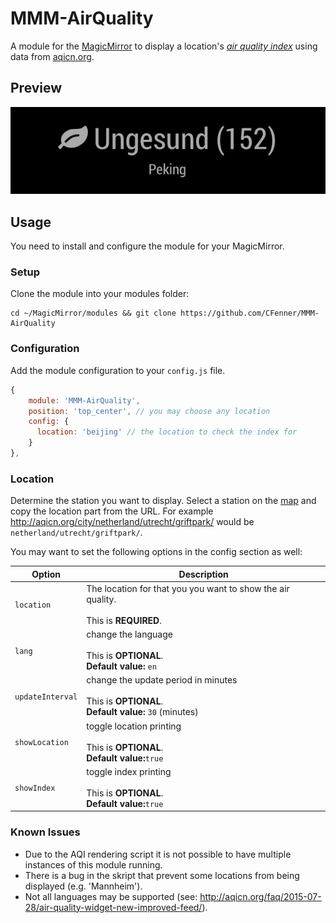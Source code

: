 # MMM-AirQuality

A module for the [MagicMirror](https://github.com/MichMich/MagicMirror) to display a location's [*air quality index*](https://en.wikipedia.org/wiki/Air_quality_index) using data from [aqicn.org](http://aqicn.org/here/).

## Preview

![preview](.github/preview.png)

## Usage 

You need to install and configure the module for your MagicMirror.

### Setup

Clone the module into your modules folder:

```shell
cd ~/MagicMirror/modules && git clone https://github.com/CFenner/MMM-AirQuality
```

### Configuration

Add the module configuration to your `config.js` file.

```js
{
	module: 'MMM-AirQuality',
	position: 'top_center', // you may choose any location
	config: {
	  location: 'beijing' // the location to check the index for
	}
},
```

### Location

Determine the station you want to display. Select a station on the [map](https://aqicn.org/here/) and copy the location part from the URL. For example http://aqicn.org/city/netherland/utrecht/griftpark/ would be `netherland/utrecht/griftpark/`.

You may want to set the following options in the config section as well:

| Option |  Description | 
|---|---|
| `location` | The location for that you you want to show the air quality.<br><br>This is **REQUIRED**.| 
| `lang` | change the language<br><br>This is **OPTIONAL**.<br>**Default value:** `en` | 
| `updateInterval` |  change the update period in minutes<br><br>This is **OPTIONAL**.<br>**Default value:** `30` (minutes) | 
| `showLocation` | toggle location printing<br><br>This is **OPTIONAL**.<br>**Default value:**`true` |
| `showIndex` | toggle index printing<br><br>This is **OPTIONAL**.<br>**Default value:**`true` | 

### Known Issues

- Due to the AQI rendering script it is not possible to have multiple instances of this module running.
- There is a bug in the skript that prevent some locations from being displayed (e.g. 'Mannheim'). 
- Not all languages may be supported (see: http://aqicn.org/faq/2015-07-28/air-quality-widget-new-improved-feed/).
